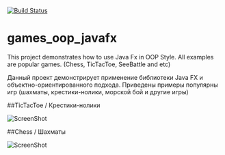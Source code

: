 [![Build Status](https://travis-ci.org/peterarsentev/games_oop_javafx.svg?branch=master)](https://travis-ci.org/peterarsentev/games_oop_javafx)

# games_oop_javafx
This project demonstrates how to use Java Fx in OOP Style. 
All examples are popular games. (Chess, TicTacToe, SeeBattle and etc)

Данный проект демонстрирует применение библиотеки Java FX и объектно-ориентированного подхода. 
Приведены примеры популярны игр (шахматы, крестики-нолики, морской бой и другие игры)

##TicTacToe / Крестики-нолики

![ScreenShot](images/TicTacToe.png)

##Chess / Шахматы

![ScreenShot](images/Chess.png)
